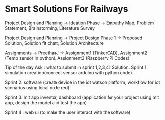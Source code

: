 # Smart Solutions For Railways
Project Design and Planning -> Ideation Phase -> Empathy Map, Problem Statement, Brainstorming, Literature Survey

Project Design and Planning -> Project Design Phase 1 -> Proposed Solution, Solution fit chart, Solution Architecture

Assignments -> PreethaaJ -> Assignment1 (TinkerCAD), Assignment2 (Temp sensor in python), Assignment3 (Raspberry Pi Codes)

Tip of the day
Ask : what to submit in sprint 1,2,3,4?
Solution:
Sprint 1: simulation creation(connect sensor arduino with python code)

Sprint 2: software (create device in the iot watson platform, workflow for iot scenarios using local node red)

Sprint 3: mit app inventor, dashboard (application for your project using mit app, design the model and test the app)

Sprint 4 : web ui (to make the user interact with the software)